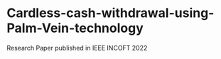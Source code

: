 # Cardless-cash-withdrawal-using-Palm-Vein-technology

Research Paper published in IEEE INCOFT 2022
